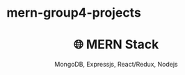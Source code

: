 # mern-group4-projects
<h1 align="center">
🌐 MERN Stack
</h1>
<p align="center">
MongoDB, Expressjs, React/Redux, Nodejs
</p>
